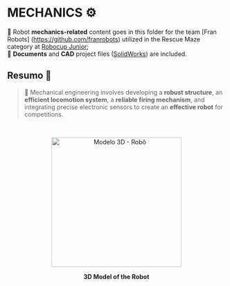 # MECHANICS ⚙️
🔧 Robot **mechanics-related** content goes in this folder for the team [Fran Robots] (https://github.com/franrobots) utilized in the Rescue Maze category at [Robocup Junior](https://www.robocup.org/); <br>
📰 **Documents** and **CAD** project files ([SolidWorks](https://www.solidworks.com/)) are included.

## Resumo 📝
> 🧰 Mechanical engineering involves developing a **robust structure**, an **efficient locomotion system**, a **reliable firing mechanism**, and integrating precise electronic sensors to create an **effective robot** for competitions.

<br>
<p align="center">
<img width="300" alt="Modelo 3D - Robô" src="https://github.com/franrobots/Rescue-Maze-Fran-Robot-s/assets/96209646/c2acccb5-8b6a-493b-8f9d-11f5465f7856" /p>
<p align="center">  <strong> 3D Model of the Robot </strong> </p>

